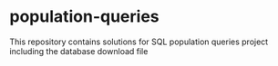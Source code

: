 # population-queries
This repository contains solutions for SQL population queries project including the database download file

